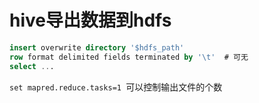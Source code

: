 # hive导出数据到hdfs

```sql
insert overwrite directory '$hdfs_path'
row format delimited fields terminated by '\t'  # 可无
select ...
```

`set mapred.reduce.tasks=1 `可以控制输出文件的个数